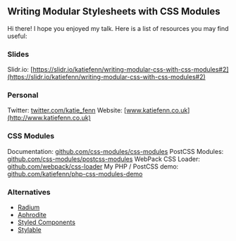 ## Writing Modular Stylesheets with CSS Modules
Hi there! I hope you enjoyed my talk. Here is a list of resources you may find useful:

### Slides
Slidr.io: [https://slidr.io/katiefenn/writing-modular-css-with-css-modules#2](https://slidr.io/katiefenn/writing-modular-css-with-css-modules#2)

### Personal
Twitter: [twitter.com/katie_fenn](http://twitter.com/katie_fenn)
Website: [www.katiefenn.co.uk](http://www.katiefenn.co.uk)

### CSS Modules
Documentation: [github.com/css-modules/css-modules](https://github.com/css-modules/css-modules)
PostCSS Modules: [github.com/css-modules/postcss-modules](https://github.com/css-modules/postcss-modules)
WebPack CSS Loader: [github.com/webpack/css-loader](https://github.com/webpack/css-loader)
My PHP / PostCSS demo: [github.com/katiefenn/php-css-modules-demo](https://github.com/katiefenn/php-css-modules-demo)

### Alternatives
- [Radium](https://github.com/FormidableLabs/radium)
- [Aphrodite](https://github.com/Khan/aphrodite)
- [Styled Components](https://github.com/styled-components/styled-components)
- [Stylable](https://github.com/wix/stylable)
